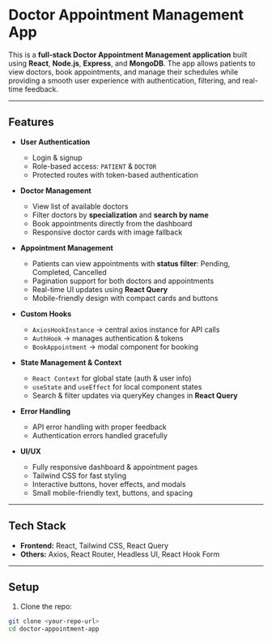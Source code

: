 # Doctor Appointment Management App

This is a **full-stack Doctor Appointment Management application** built using **React**, **Node.js**, **Express**, and **MongoDB**. The app allows patients to view doctors, book appointments, and manage their schedules while providing a smooth user experience with authentication, filtering, and real-time feedback.

---

## Features

- **User Authentication**
  - Login & signup
  - Role-based access: `PATIENT` & `DOCTOR`
  - Protected routes with token-based authentication

- **Doctor Management**
  - View list of available doctors
  - Filter doctors by **specialization** and **search by name**
  - Book appointments directly from the dashboard
  - Responsive doctor cards with image fallback

- **Appointment Management**
  - Patients can view appointments with **status filter**: Pending, Completed, Cancelled
  - Pagination support for both doctors and appointments
  - Real-time UI updates using **React Query**
  - Mobile-friendly design with compact cards and buttons

- **Custom Hooks**
  - `AxiosHookInstance` → central axios instance for API calls
  - `AuthHook` → manages authentication & tokens
  - `BookAppointment` → modal component for booking

- **State Management & Context**
  - `React Context` for global state (auth & user info)
  - `useState` and `useEffect` for local component states
  - Search & filter updates via queryKey changes in **React Query**

- **Error Handling**
  - API error handling with proper feedback
  - Authentication errors handled gracefully

- **UI/UX**
  - Fully responsive dashboard & appointment pages
  - Tailwind CSS for fast styling
  - Interactive buttons, hover effects, and modals
  - Small mobile-friendly text, buttons, and spacing

---

## Tech Stack

- **Frontend:** React, Tailwind CSS, React Query
- **Others:** Axios, React Router, Headless UI, React Hook Form

---

## Setup

1. Clone the repo:

```bash
git clone <your-repo-url>
cd doctor-appointment-app
